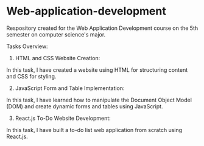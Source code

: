 # Web-application-development

Respository created for the Web Application Development course on the 5th semester on computer science's major.

Tasks Overview:

1. HTML and CSS Website Creation:

In this task, I have created a website using HTML for structuring content and CSS for styling.

2. JavaScript Form and Table Implementation:

In this task, I have learned how to manipulate the Document Object Model (DOM) and create dynamic forms and tables using JavaScript.

3. React.js To-Do Website Development:

In this task, I have built a to-do list web application from scratch using React.js.
